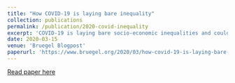 ```yaml
---
title: "How COVID-19 is laying bare inequality"
collection: publications
permalink: /publication/2020-covid-inequality
excerpt: 'COVID-19 is laying bare socio-economic inequalities and could exacerbate them in the near future. The virus is a risk factor particularly for those at the lower end of the income distribution, who are vulnerable to the interaction of the shock with income, socio-economic and urban inequalities.'
date: 2020-03-15
venue: 'Bruegel Blogpost'
paperurl: 'https://www.bruegel.org/2020/03/how-covid-19-is-laying-bare-inequality/'
---
```


[Read paper here](https://www.bruegel.org/2020/03/how-covid-19-is-laying-bare-inequality/)
